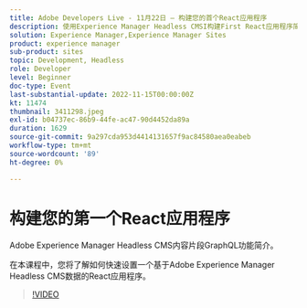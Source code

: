 ```yaml
---
title: Adobe Developers Live - 11月22日 — 构建您的首个React应用程序
description: 使用Experience Manager Headless CMSI构建First React应用程序简介Adobe Experience Manager Headless CMS Content Fragments GraphQL功能。在此会话中，您将了解如何快速设置利用Adobe Experience Manager Headless CMS中的数据的React应用程序。
solution: Experience Manager,Experience Manager Sites
product: experience manager
sub-product: sites
topic: Development, Headless
role: Developer
level: Beginner
doc-type: Event
last-substantial-update: 2022-11-15T00:00:00Z
kt: 11474
thumbnail: 3411298.jpeg
exl-id: b04737ec-86b9-44fe-ac47-90d4452da89a
duration: 1629
source-git-commit: 9a297cda953d4414131657f9ac84580aea0eabeb
workflow-type: tm+mt
source-wordcount: '89'
ht-degree: 0%

---
```


# 构建您的第一个React应用程序

Adobe Experience Manager Headless CMS内容片段GraphQL功能简介。

在本课程中，您将了解如何快速设置一个基于Adobe Experience Manager Headless CMS数据的React应用程序。

>[!VIDEO](https://video.tv.adobe.com/v/3411298/?quality=12&learn=on)
